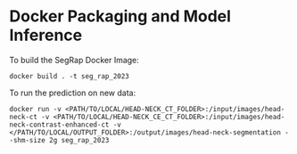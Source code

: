 # Docker Packaging and Model Inference

To build the SegRap Docker Image:

```shell
docker build . -t seg_rap_2023
```

To run the prediction on new data:

```shell
docker run -v <PATH/TO/LOCAL/HEAD-NECK_CT_FOLDER>:/input/images/head-neck-ct -v <PATH/TO/LOCAL/HEAD-NECK_CE_CT_FOLDER>:/input/images/head-neck-contrast-enhanced-ct -v </PATH/TO/LOCAL/OUTPUT_FOLDER>:/output/images/head-neck-segmentation --shm-size 2g seg_rap_2023
```